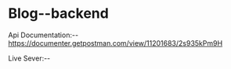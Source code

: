 # Blog--backend

Api Documentation:-- https://documenter.getpostman.com/view/11201683/2s935kPm9H

Live Sever:-- 
